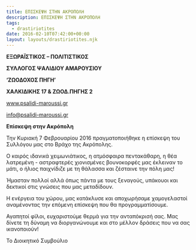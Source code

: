 ```yaml
---
title: ΕΠΙΣΚΕΨΗ ΣΤΗΝ ΑΚΡΟΠΟΛΗ
description: ΕΠΙΣΚΕΨΗ ΣΤΗΝ ΑΚΡΟΠΟΛΗ
tags:
  - drastiriotites
date: 2016-02-10T07:42:00+00:00
layout: layouts/drastiriotites.njk
---
```


<!-- excerpt -->
**ΕΞΩΡΑΪΣΤΙΚΟΣ – ΠΟΛΙΤΙΣΤΙΚΟΣ**

 **ΣΥΛΛΟΓΟΣ ΨΑΛΙΔΙΟΥ ΑΜΑΡΟΥΣΙΟΥ**

 **‘ΖΩΟΔΟΧΟΣ ΠΗΓΗ’**

**ΧΑΛΚΙΔΙΚΗΣ 17 &amp; ΖΩΟΔ.ΠΗΓΗΣ 2**

www.psalidi-maroussi.gr

<info@psalidi-maroussi.gr>

**Επίσκεψη στην Ακρόπολη**

Την Κυριακή 7 Φεβρουαρίου 2016 πραγματοποιήθηκε η επίσκεψη του Συλλόγου μας στο Βράχο της Ακρόπολης.

Ο καιρός ιδανικά χειμωνιάτικος, η ατμόσφαιρα πεντακάθαρη, η θέα λατρεμένη - αστραφτερές χιονισμένες βουνοκορφές μας έκλειναν το μάτι, ο ήλιος παιχνίδιζε με τη θάλασσα και ζέσταινε την πόλη μας!

Ήμασταν πολλοί αλλά όπως πάντα με τους ξεναγούς, υπάκουοι και δεκτικοί στις γνώσεις που μας μεταδίδουν.

Η ενέργεια του χώρου, μας κατάκλυσε και αποχωρήσαμε χαμογελαστοί αναμένοντας την επόμενη επίσκεψη που θα προγραμματίσουμε.

Αγαπητοί φίλοι, ευχαριστούμε θερμά για την ανταπόκρισή σας. Μας δίνετε τη δύναμη να διοργανώνουμε και στο μέλλον δράσεις που να σας ικανοποιούν!

Το Διοικητικό Συμβούλιο
